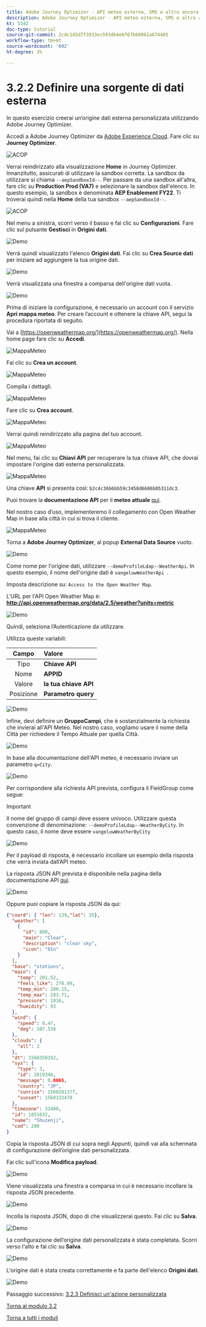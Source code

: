 ```yaml
---
title: Adobe Journey Optimizer - API meteo esterna, SMS e altro ancora - Definire un’origine dati esterna
description: Adobe Journey Optimizer - API meteo esterna, SMS e altro ancora - Definire un’origine dati esterna
kt: 5342
doc-type: tutorial
source-git-commit: 2cdc145d7f3933ec593db4e6f67b60961a674405
workflow-type: tm+mt
source-wordcount: '602'
ht-degree: 3%

---
```


# 3.2.2 Definire una sorgente di dati esterna

In questo esercizio creerai un’origine dati esterna personalizzata utilizzando Adobe Journey Optimizer.

Accedi a Adobe Journey Optimizer da [Adobe Experience Cloud](https://experience.adobe.com). Fare clic su **Journey Optimizer**.

![ACOP](./../../../modules/ajo-b2c/module3.2/images/acophome.png)

Verrai reindirizzato alla visualizzazione **Home** in Journey Optimizer. Innanzitutto, assicurati di utilizzare la sandbox corretta. La sandbox da utilizzare si chiama `--aepSandboxId--`. Per passare da una sandbox all&#39;altra, fare clic su **Production Prod (VA7)** e selezionare la sandbox dall&#39;elenco. In questo esempio, la sandbox è denominata **AEP Enablement FY22**. Ti troverai quindi nella **Home** della tua sandbox `--aepSandboxId--`.

![ACOP](./../../../modules/ajo-b2c/module3.2/images/acoptriglp.png)

Nel menu a sinistra, scorri verso il basso e fai clic su **Configurazioni**. Fare clic sul pulsante **Gestisci** in **Origini dati**.

![Demo](./images/menudatasources.png)

Verrà quindi visualizzato l&#39;elenco **Origini dati**.
Fai clic su **Crea Source dati** per iniziare ad aggiungere la tua origine dati.

![Demo](./images/dshome.png)

Verrà visualizzata una finestra a comparsa dell&#39;origine dati vuota.

![Demo](./images/emptyds.png)

Prima di iniziare la configurazione, è necessario un account con il servizio **Apri mappa meteo**. Per creare l’account e ottenere la chiave API, segui la procedura riportata di seguito.

Vai a [https://openweathermap.org/](https://openweathermap.org/). Nella home page fare clic su **Accedi**.

![MappaMeteo](./images/owm.png)

Fai clic su **Crea un account**.

![MappaMeteo](./images/owm1.png)

Compila i dettagli.

![MappaMeteo](./images/owm2.png)

Fare clic su **Crea account**.

![MappaMeteo](./images/owm3.png)

Verrai quindi reindirizzato alla pagina del tuo account.

![MappaMeteo](./images/owm4.png)

Nel menu, fai clic su **Chiavi API** per recuperare la tua chiave API, che dovrai impostare l&#39;origine dati esterna personalizzata.

![MappaMeteo](./images/owm5.png)

Una chiave **API** si presenta così: `b2c4c36b6bb59c3458d6686b05311dc3`.

Puoi trovare la **documentazione API** per il **meteo attuale** [qui](https://openweathermap.org/current).

Nel nostro caso d’uso, implementeremo il collegamento con Open Weather Map in base alla città in cui si trova il cliente.

![MappaMeteo](./images/owm6.png)

Torna a **Adobe Journey Optimizer**, al popup **External Data Source** vuoto.

![Demo](./images/emptyds.png)

Come nome per l&#39;origine dati, utilizzare `--demoProfileLdap--WeatherApi`. In questo esempio, il nome dell&#39;origine dati è `vangeluwWeatherApi `.

Imposta descrizione su: `Access to the Open Weather Map`.

L&#39;URL per l&#39;API Open Weather Map è: **http://api.openweathermap.org/data/2.5/weather?units=metric**

![Demo](./images/dsname.png)

Quindi, seleziona l’Autenticazione da utilizzare.

Utilizza queste variabili:

| Campo | Valore |
|:-----------------------:| :-----------------------|
| Tipo | **Chiave API** |
| Nome | **APPID** |
| Valore | **la tua chiave API** |
| Posizione | **Parametro query** |

![Demo](./images/dsauth.png)

Infine, devi definire un **GruppoCampi**, che è sostanzialmente la richiesta che invierai all&#39;API Meteo. Nel nostro caso, vogliamo usare il nome della Città per richiedere il Tempo Attuale per quella Città.

![Demo](./images/fg.png)

In base alla documentazione dell&#39;API meteo, è necessario inviare un parametro `q=City`.

![Demo](./images/owmapi.png)

Per corrispondere alla richiesta API prevista, configura il FieldGroup come segue:

>[!IMPORTANT]
>
>Il nome del gruppo di campi deve essere univoco. Utilizzare questa convenzione di denominazione: `--demoProfileLdap--WeatherByCity`. In questo caso, il nome deve essere `vangeluwWeatherByCity`

![Demo](./images/fg1.png)

Per il payload di risposta, è necessario incollare un esempio della risposta che verrà inviata dall’API meteo.

La risposta JSON API prevista è disponibile nella pagina della documentazione API [qui](https://openweathermap.org/current).

![Demo](./images/owmapi1.png)

Oppure puoi copiare la risposta JSON da qui:

```json
{"coord": { "lon": 139,"lat": 35},
  "weather": [
    {
      "id": 800,
      "main": "Clear",
      "description": "clear sky",
      "icon": "01n"
    }
  ],
  "base": "stations",
  "main": {
    "temp": 281.52,
    "feels_like": 278.99,
    "temp_min": 280.15,
    "temp_max": 283.71,
    "pressure": 1016,
    "humidity": 93
  },
  "wind": {
    "speed": 0.47,
    "deg": 107.538
  },
  "clouds": {
    "all": 2
  },
  "dt": 1560350192,
  "sys": {
    "type": 3,
    "id": 2019346,
    "message": 0.0065,
    "country": "JP",
    "sunrise": 1560281377,
    "sunset": 1560333478
  },
  "timezone": 32400,
  "id": 1851632,
  "name": "Shuzenji",
  "cod": 200
}
```

Copia la risposta JSON di cui sopra negli Appunti, quindi vai alla schermata di configurazione dell’origine dati personalizzata.

Fai clic sull&#39;icona **Modifica payload**.

![Demo](./images/owmapi2.png)

Viene visualizzata una finestra a comparsa in cui è necessario incollare la risposta JSON precedente.

![Demo](./images/owmapi3.png)

Incolla la risposta JSON, dopo di che visualizzerai questo. Fai clic su **Salva**.

![Demo](./images/owmapi4.png)

La configurazione dell’origine dati personalizzata è stata completata. Scorri verso l&#39;alto e fai clic su **Salva**.

![Demo](./images/dssave.png)

L&#39;origine dati è stata creata correttamente e fa parte dell&#39;elenco **Origini dati**.

![Demo](./images/dslist.png)

Passaggio successivo: [3.2.3 Definisci un&#39;azione personalizzata](./ex3.md)

[Torna al modulo 3.2](journey-orchestration-external-weather-api-sms.md)

[Torna a tutti i moduli](../../../overview.md)
